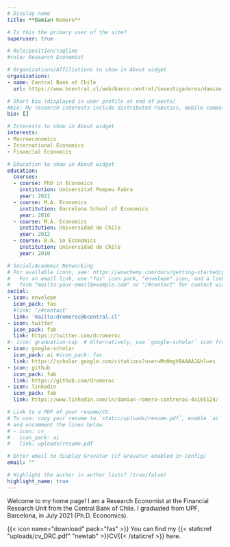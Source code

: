 ```yaml
---
# Display name
title: **Damian Romero**

# Is this the primary user of the site?
superuser: true

# Role/position/tagline
#role: Research Economist

# Organizations/Affiliations to show in About widget
organizations:
- name: Central Bank of Chile
  url: https://www.bcentral.cl/web/banco-central/investigadores/damian-romero

# Short bio (displayed in user profile at end of posts)
#bio: My research interests include distributed robotics, mobile computing and programmable matter.
bio: []

# Interests to show in About widget
interests:
- Macroeconomics
- International Economics
- Financial Economics

# Education to show in About widget
education:
  courses:
  - course: PhD in Economics
    institution: Universitat Pompeu Fabra
    year: 2021
  - course: M.A. Economics
    institution: Barcelona School of Economics
    year: 2016
  - course: M.A. Economics
    institution: Universidad de Chile
    year: 2012
  - course: B.A. in Economics
    institution: Universidad de Chile
    year: 2010

# Social/Academic Networking
# For available icons, see: https://wowchemy.com/docs/getting-started/page-builder/#icons
#   For an email link, use "fas" icon pack, "envelope" icon, and a link in the
#   form "mailto:your-email@example.com" or "/#contact" for contact widget.
social:
- icon: envelope
  icon_pack: fas
  #link: '/#contact'
  link: 'mailto:dromeroc@bcentral.cl'
- icon: twitter
  icon_pack: fab
  link: https://twitter.com/dcromeroc
#- icon: graduation-cap  # Alternatively, use `google-scholar` icon from `ai` icon pack
- icon: google-scholar
  icon_pack: ai #icon_pack: fas
  link: https://scholar.google.com/citations?user=MnHmgV8AAAAJ&hl=es
- icon: github
  icon_pack: fab
  link: https://github.com/dromeroc
- icon: linkedin
  icon_pack: fab
  link: https://www.linkedin.com/in/damian-romero-contreras-4a165124/

# Link to a PDF of your resume/CV.
# To use: copy your resume to `static/uploads/resume.pdf`, enable `ai` icons in `params.toml`, 
# and uncomment the lines below.
# - icon: cv
#   icon_pack: ai
#   link: uploads/resume.pdf

# Enter email to display Gravatar (if Gravatar enabled in Config)
email: ""

# Highlight the author in author lists? (true/false)
highlight_name: true
---
```


Welcome to my home page! I am a Research Economist at the Financial Research Unit from the Central Bank of Chile. I graduated from UPF, Barcelona, in July 2021 (Ph.D. Economics).

{{< icon name="download" pack="fas" >}} You can find my {{< staticref "uploads/cv_DRC.pdf" "newtab" >}}CV{{< /staticref >}} here.
